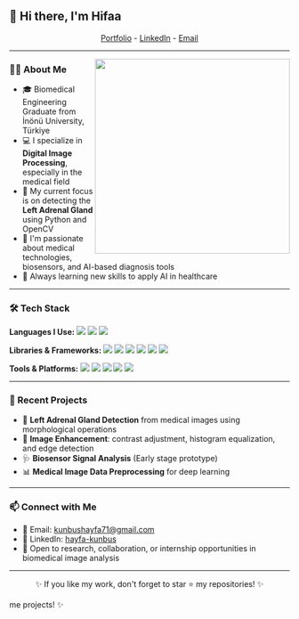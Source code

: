 ## 👋 Hi there, I'm **Hifaa**

<p align="center">
  <a href="#">Portfolio</a> -
  <a href="https://www.linkedin.com/in/hayfa-kunbus/">LinkedIn</a> -
  <a href="mailto:kunbushayfa71@gmail.com">Email</a>
</p>

---

<img src="https://raw.githubusercontent.com/sanjay-kv/sanjay-kv/main/Assets/illustration.png" align="right" width="350px">

### 👩‍💻 About Me
- 🎓 Biomedical Engineering Graduate from İnönü University, Türkiye
- 💻 I specialize in **Digital Image Processing**, especially in the medical field
- 🧠 My current focus is on detecting the **Left Adrenal Gland** using Python and OpenCV
- 🔬 I'm passionate about medical technologies, biosensors, and AI-based diagnosis tools
- 🌱 Always learning new skills to apply AI in healthcare

---

### 🛠️ Tech Stack
**Languages I Use:**
<img src="https://img.shields.io/badge/-Python-437CAC?logo=python&logoColor=white&style=flat">
<img src="https://img.shields.io/badge/-HTML5-DE5934?logo=HTML5&logoColor=white&style=flat">
<img src="https://img.shields.io/badge/-CSS3-2275B2?logo=CSS3&logoColor=white&style=flat">

**Libraries & Frameworks:**
<img src="https://img.shields.io/badge/-OpenCV-5C3EE8?logo=opencv&logoColor=white&style=flat">
<img src="https://img.shields.io/badge/-NumPy-0E7ACE?logo=numpy&logoColor=white&style=flat">
<img src="https://img.shields.io/badge/-Pandas-150455?logo=pandas&logoColor=white&style=flat">
<img src="https://img.shields.io/badge/-Matplotlib-F47721?logo=plotly&logoColor=white&style=flat">
<img src="https://img.shields.io/badge/-Scikit%20Learn-F09437?logo=scikit-learn&logoColor=white&style=flat">
<img src="https://img.shields.io/badge/-Seaborn-4B8BBE?logo=python&logoColor=white&style=flat">

**Tools & Platforms:**
<img src="https://img.shields.io/badge/-Google%20Colab-F9AB00?logo=googlecolab&logoColor=white&style=flat">
<img src="https://img.shields.io/badge/-Jupyter-F37626?logo=jupyter&logoColor=white&style=flat">
<img src="https://img.shields.io/badge/-Git-orange?logo=git&logoColor=white&style=flat">
<img src="https://img.shields.io/badge/-GitHub-black?logo=github&logoColor=white&style=flat">
<img src="https://img.shields.io/badge/-VS%20Code-007ACC?logo=visualstudiocode&logoColor=white&style=flat">

---

### 🌟 Recent Projects
- 🧠 **Left Adrenal Gland Detection** from medical images using morphological operations
- 📸 **Image Enhancement**: contrast adjustment, histogram equalization, and edge detection
- 🩺 **Biosensor Signal Analysis** (Early stage prototype)
- 📊 **Medical Image Data Preprocessing** for deep learning

---

### 📫 Connect with Me
- 📩 Email: [kunbushayfa71@gmail.com](mailto:kunbushayfa71@gmail.com)
- 🔗 LinkedIn: [hayfa-kunbus](https://www.linkedin.com/in/hayfa-kunbus/)
- 🤝 Open to research, collaboration, or internship opportunities in biomedical image analysis

---

<p align="center">✨ If you like my work, don't forget to star ⭐ my repositories! ✨</p>
me projects! ✨</p>

